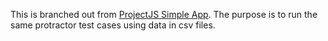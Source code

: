This is branched out from [ProjectJS Simple App](https://github.com/trongbang86/ProjectJS/tree/simple-app-with-protractor). The purpose is to run the same protractor test cases using data in csv files.